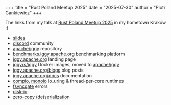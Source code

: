 +++
title = "Rust Poland Meetup 2025"
date = "2025-07-30"
author = "Piotr Gankiewicz"
+++

The links from my talk at [Rust Poland Meetup 2025](https://www.meetup.com/rust-poland-meetup/events/308832371/) in my hometown Kraków :)

- [slides](https://slides.com/piotrgankiewicz/rust-poland-meetup-2025)
- [discord](https://discord.gg/C5Sux5NcRa) community
- [apache/iggy](https://github.com/apache/iggy/) repository
- [benchmarks.iggy.apache.org](https://benchmarks.iggy.apache.org) benchmarking platform
- [iggy.apache.org](https://iggy.apache.org/) landing page
- [iggyrs/iggy](https://hub.docker.com/r/iggyrs/iggy) Docker images, moved to [apache/iggy](https://hub.docker.com/r/apache/iggy)
- [iggy.apache.org/blogs](https://iggy.apache.org/blogs/) blog posts
- [iggy.apache.org/docs](https://iggy.apache.org/docs/) documentation
- [compio](https://compio.rs/), [monoio](https://github.com/bytedance/monoio) io_uring & thread-per-core runtimes
- [fsyncgate](https://www.reddit.com/r/programming/comments/cg1ip8/fsyncgate_errors_on_fsync_are_unrecovarable/) errors
- [disk-io](https://transactional.blog/how-to-learn/disk-io)
- [zero-copy (de)serialization](https://iggy.apache.org/blogs/2025/05/08/zero-copy-deserialization)
